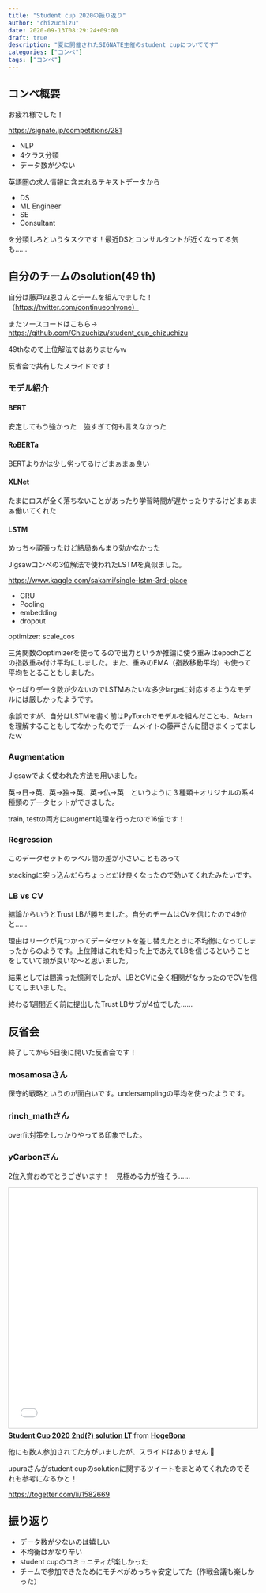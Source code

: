 ```yaml
---
title: "Student cup 2020の振り返り"
author: "chizuchizu"
date: 2020-09-13T08:29:24+09:00
draft: true
description: "夏に開催されたSIGNATE主催のstudent cupについてです"
categories: ["コンペ"]
tags: ["コンペ"]
---
```






## コンペ概要

お疲れ様でした！　

https://signate.jp/competitions/281

- NLP
- 4クラス分類
- データ数が少ない

英語圏の求人情報に含まれるテキストデータから

- DS
- ML Engineer
- SE
- Consultant

を分類しろというタスクです！最近DSとコンサルタントが近くなってる気も……



## 自分のチームのsolution(49 th)

自分は藤戸四恩さんとチームを組んでました！（https://twitter.com/continueonlyone）

またソースコードはこちら→ https://github.com/Chizuchizu/student_cup_chizuchizu

49thなので上位解法ではありませんｗ

反省会で共有したスライドです！

<script async class="speakerdeck-embed" data-id="707dd07342954683a6299fb30fe6521b" data-ratio="1.77777777777778" src="//speakerdeck.com/assets/embed.js"></script>

### モデル紹介

<script async class="speakerdeck-embed" data-slide="6" data-id="707dd07342954683a6299fb30fe6521b" data-ratio="1.77777777777778" src="//speakerdeck.com/assets/embed.js"></script>

#### BERT

安定してもう強かった　強すぎて何も言えなかった

#### RoBERTa

BERTよりかは少し劣ってるけどまぁまぁ良い

#### XLNet

たまにロスが全く落ちないことがあったり学習時間が遅かったりするけどまぁまぁ働いてくれた

#### LSTM

めっちゃ頑張ったけど結局あんまり効かなかった

Jigsawコンペの3位解法で使われたLSTMを真似ました。

https://www.kaggle.com/sakami/single-lstm-3rd-place

- GRU
- Pooling
- embedding
- dropout

optimizer: scale_cos

三角関数のoptimizerを使ってるので出力というか推論に使う重みはepochごとの指数重み付け平均にしました。また、重みのEMA（指数移動平均）も使って平均をとることもしました。

やっぱりデータ数が少ないのでLSTMみたいな多少largeに対応するようなモデルには厳しかったようです。

余談ですが、自分はLSTMを書く前はPyTorchでモデルを組んだことも、Adamを理解することもしてなかったのでチームメイトの藤戸さんに聞きまくってましたｗ

<script async class="speakerdeck-embed" data-slide="16" data-id="707dd07342954683a6299fb30fe6521b" data-ratio="1.77777777777778" src="//speakerdeck.com/assets/embed.js"></script>

### Augmentation

Jigsawでよく使われた方法を用いました。

英→日→英、英→独→英、英→仏→英　というように３種類＋オリジナルの系４種類のデータセットができました。

train, testの両方にaugment処理を行ったので16倍です！

<script async class="speakerdeck-embed" data-slide="10" data-id="707dd07342954683a6299fb30fe6521b" data-ratio="1.77777777777778" src="//speakerdeck.com/assets/embed.js"></script>

### Regression

このデータセットのラベル間の差が小さいこともあって

stackingに突っ込んだらちょっとだけ良くなったので効いてくれたみたいです。

<script async class="speakerdeck-embed" data-slide="11" data-id="707dd07342954683a6299fb30fe6521b" data-ratio="1.77777777777778" src="//speakerdeck.com/assets/embed.js"></script>

### LB vs CV

結論からいうとTrust LBが勝ちました。自分のチームはCVを信じたので49位と……

理由はリークが見つかってデータセットを差し替えたときに不均衡になってしまったからのようです。上位陣はこれを知った上であえてLBを信じるということをしていて頭が良いな〜と思いました。



結果としては間違った憶測でしたが、LBとCVに全く相関がなかったのでCVを信じてしまいました。

<script async class="speakerdeck-embed" data-slide="19" data-id="707dd07342954683a6299fb30fe6521b" data-ratio="1.77777777777778" src="//speakerdeck.com/assets/embed.js"></script>

終わる1週間近く前に提出したTrust LBサブが4位でした……

<script async class="speakerdeck-embed" data-slide="20" data-id="707dd07342954683a6299fb30fe6521b" data-ratio="1.77777777777778" src="//speakerdeck.com/assets/embed.js"></script>

## 反省会

終了してから5日後に開いた反省会です！

### mosamosaさん

保守的戦略というのが面白いです。undersamplingの平均を使ったようです。

<script async class="speakerdeck-embed" data-id="9ff418dfeca540d2b9b17a8514e727ce" data-ratio="1.41436464088398" src="//speakerdeck.com/assets/embed.js"></script>

### rinch_mathさん

overfit対策をしっかりやってる印象でした。

<script async class="speakerdeck-embed" data-id="2e66da1eb8fa4f70af7354194881572f" data-ratio="1.77777777777778" src="//speakerdeck.com/assets/embed.js"></script>



### yCarbonさん

2位入賞おめでとうございます！　見極める力が強そう……

<iframe src="//www.slideshare.net/slideshow/embed_code/key/GslIvvFm6aLWCf" width="595" height="485" frameborder="0" marginwidth="0" marginheight="0" scrolling="no" style="border:1px solid #CCC; border-width:1px; margin-bottom:5px; max-width: 100%;" allowfullscreen> </iframe> <div style="margin-bottom:5px"> <strong> <a href="//www.slideshare.net/HogeBona/student-cup-2020-2nd-solution-lt" title="Student Cup 2020 2nd(?) solution LT" target="_blank">Student Cup 2020 2nd(?) solution LT</a> </strong> from <strong><a href="https://www.slideshare.net/HogeBona" target="_blank">HogeBona</a></strong> </div>

他にも数人参加されてた方がいましたが、スライドはありません 🙏

upuraさんがstudent cupのsolutionに関するツイートをまとめてくれたのでそれも参考になるかと！

https://togetter.com/li/1582669





## 振り返り

- データ数が少ないのは嬉しい
- 不均衡はかなり辛い
- student cupのコミュニティが楽しかった
- チームで参加できたためにモチベがめっちゃ安定してた（作戦会議も楽しかった）

